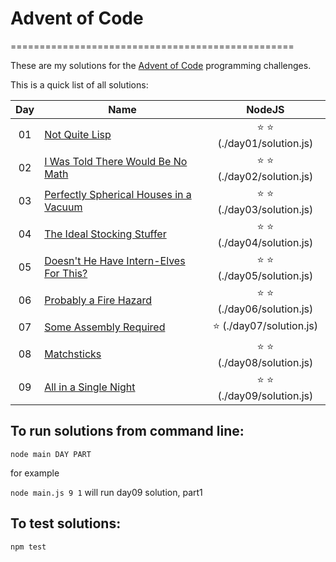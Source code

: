 # Advent of Code
=================================================

These are my solutions for the [Advent of Code](http://adventofcode.com) programming challenges.

This is a quick list of all solutions:


| Day | Name                                        | NodeJS
|:---:| ------------------------------------------- |:--------------------------:|
| 01  | [Not Quite Lisp][1]                         | :star: :star: (./day01/solution.js) |
| 02  | [I Was Told There Would Be No Math][2]      | :star: :star: (./day02/solution.js) |
| 03  | [Perfectly Spherical Houses in a Vacuum][3] | :star: :star: (./day03/solution.js) |
| 04  | [The Ideal Stocking Stuffer][4]             | :star: :star: (./day04/solution.js) |
| 05  | [Doesn't He Have Intern-Elves For This?][5] | :star: :star: (./day05/solution.js) |
| 06  | [Probably a Fire Hazard][6]                 | :star: :star: (./day06/solution.js) |
| 07  | [Some Assembly Required][7]                 | :star:        (./day07/solution.js) |
| 08  | [Matchsticks][8]                            | :star: :star: (./day08/solution.js) |
| 09  | [All in a Single Night ][9]                 | :star: :star: (./day09/solution.js) |


[1]: http://adventofcode.com/day/1
[2]: http://adventofcode.com/day/2
[3]: http://adventofcode.com/day/3
[4]: http://adventofcode.com/day/4
[5]: http://adventofcode.com/day/5
[6]: http://adventofcode.com/day/6
[7]: http://adventofcode.com/day/7
[8]: http://adventofcode.com/day/8
[9]: http://adventofcode.com/day/9

## To run solutions from command line:
`node main DAY PART`

for example

`node main.js 9 1` will run day09 solution, part1

## To test solutions:

`npm test`

